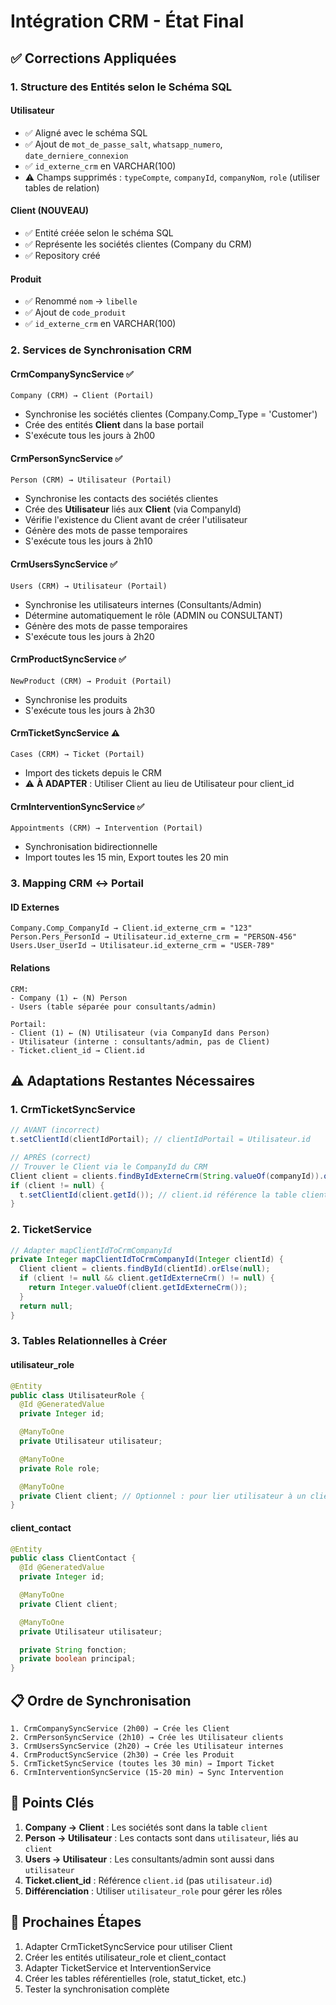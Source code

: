 # Intégration CRM - État Final

## ✅ Corrections Appliquées

### 1. Structure des Entités selon le Schéma SQL

#### Utilisateur
- ✅ Aligné avec le schéma SQL
- ✅ Ajout de `mot_de_passe_salt`, `whatsapp_numero`, `date_derniere_connexion`
- ✅ `id_externe_crm` en VARCHAR(100)
- ⚠️ Champs supprimés : `typeCompte`, `companyId`, `companyNom`, `role` (utiliser tables de relation)

#### Client (NOUVEAU)
- ✅ Entité créée selon le schéma SQL
- ✅ Représente les sociétés clientes (Company du CRM)
- ✅ Repository créé

#### Produit
- ✅ Renommé `nom` → `libelle`
- ✅ Ajout de `code_produit`
- ✅ `id_externe_crm` en VARCHAR(100)

### 2. Services de Synchronisation CRM

#### CrmCompanySyncService ✅
```
Company (CRM) → Client (Portail)
```
- Synchronise les sociétés clientes (Company.Comp_Type = 'Customer')
- Crée des entités **Client** dans la base portail
- S'exécute tous les jours à 2h00

#### CrmPersonSyncService ✅
```
Person (CRM) → Utilisateur (Portail)
```
- Synchronise les contacts des sociétés clientes
- Crée des **Utilisateur** liés aux **Client** (via CompanyId)
- Vérifie l'existence du Client avant de créer l'utilisateur
- Génère des mots de passe temporaires
- S'exécute tous les jours à 2h10

#### CrmUsersSyncService ✅
```
Users (CRM) → Utilisateur (Portail)
```
- Synchronise les utilisateurs internes (Consultants/Admin)
- Détermine automatiquement le rôle (ADMIN ou CONSULTANT)
- Génère des mots de passe temporaires
- S'exécute tous les jours à 2h20

#### CrmProductSyncService ✅
```
NewProduct (CRM) → Produit (Portail)
```
- Synchronise les produits
- S'exécute tous les jours à 2h30

#### CrmTicketSyncService ⚠️
```
Cases (CRM) → Ticket (Portail)
```
- Import des tickets depuis le CRM
- ⚠️ **À ADAPTER** : Utiliser Client au lieu de Utilisateur pour client_id

#### CrmInterventionSyncService ✅
```
Appointments (CRM) → Intervention (Portail)
```
- Synchronisation bidirectionnelle
- Import toutes les 15 min, Export toutes les 20 min

### 3. Mapping CRM ↔ Portail

#### ID Externes
```
Company.Comp_CompanyId → Client.id_externe_crm = "123"
Person.Pers_PersonId → Utilisateur.id_externe_crm = "PERSON-456"
Users.User_UserId → Utilisateur.id_externe_crm = "USER-789"
```

#### Relations
```
CRM:
- Company (1) ← (N) Person
- Users (table séparée pour consultants/admin)

Portail:
- Client (1) ← (N) Utilisateur (via CompanyId dans Person)
- Utilisateur (interne : consultants/admin, pas de Client)
- Ticket.client_id → Client.id
```

## ⚠️ Adaptations Restantes Nécessaires

### 1. CrmTicketSyncService
```java
// AVANT (incorrect)
t.setClientId(clientIdPortail); // clientIdPortail = Utilisateur.id

// APRÈS (correct)
// Trouver le Client via le CompanyId du CRM
Client client = clients.findByIdExterneCrm(String.valueOf(companyId)).orElse(null);
if (client != null) {
  t.setClientId(client.getId()); // client.id référence la table client
}
```

### 2. TicketService
```java
// Adapter mapClientIdToCrmCompanyId
private Integer mapClientIdToCrmCompanyId(Integer clientId) {
  Client client = clients.findById(clientId).orElse(null);
  if (client != null && client.getIdExterneCrm() != null) {
    return Integer.valueOf(client.getIdExterneCrm());
  }
  return null;
}
```

### 3. Tables Relationnelles à Créer

#### utilisateur_role
```java
@Entity
public class UtilisateurRole {
  @Id @GeneratedValue
  private Integer id;

  @ManyToOne
  private Utilisateur utilisateur;

  @ManyToOne
  private Role role;

  @ManyToOne
  private Client client; // Optionnel : pour lier utilisateur à un client
}
```

#### client_contact
```java
@Entity
public class ClientContact {
  @Id @GeneratedValue
  private Integer id;

  @ManyToOne
  private Client client;

  @ManyToOne
  private Utilisateur utilisateur;

  private String fonction;
  private boolean principal;
}
```

## 📋 Ordre de Synchronisation

```
1. CrmCompanySyncService (2h00) → Crée les Client
2. CrmPersonSyncService (2h10) → Crée les Utilisateur clients
3. CrmUsersSyncService (2h20) → Crée les Utilisateur internes
4. CrmProductSyncService (2h30) → Crée les Produit
5. CrmTicketSyncService (toutes les 30 min) → Import Ticket
6. CrmInterventionSyncService (15-20 min) → Sync Intervention
```

## 🔑 Points Clés

1. **Company → Client** : Les sociétés sont dans la table `client`
2. **Person → Utilisateur** : Les contacts sont dans `utilisateur`, liés au `client`
3. **Users → Utilisateur** : Les consultants/admin sont aussi dans `utilisateur`
4. **Ticket.client_id** : Référence `client.id` (pas `utilisateur.id`)
5. **Différenciation** : Utiliser `utilisateur_role` pour gérer les rôles

## 🚀 Prochaines Étapes

1. Adapter CrmTicketSyncService pour utiliser Client
2. Créer les entités utilisateur_role et client_contact
3. Adapter TicketService et InterventionService
4. Créer les tables référentielles (role, statut_ticket, etc.)
5. Tester la synchronisation complète
